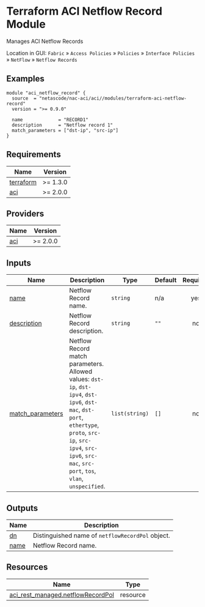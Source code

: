 <!-- BEGIN_TF_DOCS -->
# Terraform ACI Netflow Record Module

Manages ACI Netflow Records

Location in GUI:
`Fabric` » `Access Policies` » `Policies` » `Interface Policies` » `NetFlow` » `Netflow Records`

## Examples

```hcl
module "aci_netflow_record" {
  source  = "netascode/nac-aci/aci//modules/terraform-aci-netflow-record"
  version = ">= 0.9.0"

  name             = "RECORD1"
  description      = "Netflow record 1"
  match_parameters = ["dst-ip", "src-ip"]
}
```

## Requirements

| Name | Version |
|------|---------|
| <a name="requirement_terraform"></a> [terraform](#requirement\_terraform) | >= 1.3.0 |
| <a name="requirement_aci"></a> [aci](#requirement\_aci) | >= 2.0.0 |

## Providers

| Name | Version |
|------|---------|
| <a name="provider_aci"></a> [aci](#provider\_aci) | >= 2.0.0 |

## Inputs

| Name | Description | Type | Default | Required |
|------|-------------|------|---------|:--------:|
| <a name="input_name"></a> [name](#input\_name) | Netflow Record name. | `string` | n/a | yes |
| <a name="input_description"></a> [description](#input\_description) | Netflow Record description. | `string` | `""` | no |
| <a name="input_match_parameters"></a> [match\_parameters](#input\_match\_parameters) | Netflow Record match parameters. Allowed values: `dst-ip`, `dst-ipv4`, `dst-ipv6`, `dst-mac`, `dst-port`, `ethertype`, `proto`, `src-ip`, `src-ipv4`, `src-ipv6`, `src-mac`, `src-port`, `tos`, `vlan`, `unspecified`. | `list(string)` | `[]` | no |

## Outputs

| Name | Description |
|------|-------------|
| <a name="output_dn"></a> [dn](#output\_dn) | Distinguished name of `netflowRecordPol` object. |
| <a name="output_name"></a> [name](#output\_name) | Netflow Record name. |

## Resources

| Name | Type |
|------|------|
| [aci_rest_managed.netflowRecordPol](https://registry.terraform.io/providers/CiscoDevNet/aci/latest/docs/resources/rest_managed) | resource |
<!-- END_TF_DOCS -->